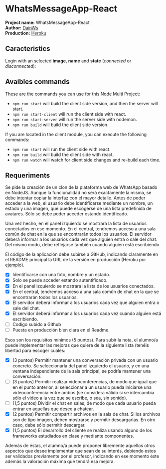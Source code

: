 # WhatsMessageApp-React
**Project name:** WhatsMessageApp-React<br/>
**Author:** [DainWs](https://github.com/DainWs)<br/>
**Production:** [Heroku](https://calm-caverns-07225.herokuapp.com/)<br/>

## Caracteristics
Login with an selected **image**, **name** and **state** (*connected* or *disconnected*):

## Avaibles commands
These are the commands you can use for this Node Multi Project:
 - `npm run start` will build the client side version, and then the server will start.
 - `npm run start-client` will run the client side with react.
 - `npm run start-server` will run the server side with nodemon.
 - `npm run build` will build the client side version.

If you are located in the client module, you can execute the following commands:
 - `npm run start` will run the client side with react.
 - `npm run build` will build the client side with react.
 - `npm run watch` will watch for client side changes and re-build each time.

## Requeriments
Se pide la creación de un clon de la plataforma web de WhatsApp basado en NodeJS. Aunque la funcionalidad no será exactamente la misma, se debe intentar copiar la interfaz con el mayor detalle. Antes de poder acceder a la web, el usuario debe identificarse mediante un nombre, un estado y una imagen, que puede escogerse de una lista predefinida de avatares. Sólo se debe poder acceder estando identificado.

Una vez hecho, en el panel izquierdo se mostrará la lista de usuarios conectados en ese momento. En el central, tendremos acceso a una sala común de chat en la que se encontrarán todos los usuarios. El servidor deberá informar a los usuarios cada vez que alguien entra o sale del chat. Del mismo modo, debe reflejarse también cuando alguien está escribiendo.

El código de la aplicación debe subirse a GitHub, indicando claramente en el README principal la URL de la versión en producción (Heroku por ejemplo).

- [X] Identificarse con una foto, nombre y un estado.
- [X] Solo se puede acceder estando autentificado.
- [X] En el panel izquierdo se mostrara la lista de los usuarios conectados.
- [X] En el central, tendremos acceso a una sala común de chat en la que se encontrarán todos los usuarios.
- [X] El servidor deberá informar a los usuarios cada vez que alguien entra o sale del chat.
- [X] El servidor deberá informar a los usuarios cada vez cuando alguien está escribiendo.
- [ ] Codigo subido a Github
- [ ] Puesta en producción bien clara en el Readme.

Esos son los requisitos mínimos (5 puntos). Para subir la nota, el alumno/a puede implementar las mejoras que quiera de la siguiente lista (tenéis libertad para escoger cuáles:

- [X] (3 puntos) Permitir mantener una conversación privada con un usuario concreto. Se seleccionaría del panel izquierdo el usuario, y en una ventana independiente de la sala principal, se podría mantener una conversación.
- [ ] (3 puntos) Permitir realizar videoconferencias, de modo que igual que en el punto anterior, al seleccionar a un usuario pueda iniciarse una videoconferencia entre ambos (se considera válido si se intercambia sólo el video a la vez que se escribe, o sea, sin sonido).
- [ ] (1,5 puntos) Dividir el chat en salas, de modo que cada usuario pueda entrar en aquellas que desee a chatear.
- [X] (2 puntos) Permitir compartir archivos en la sala de chat. Si los archivos son de tipo imagen, deben mostrarse y permitir descargarlas. En otro caso, debe sólo permitir descargar.
- [X] (1,5 puntos) El desarrollo del cliente se realiza usando alguno de los frameworks estudiados en clase y mediante componentes.

Además de éstas, el alumno/a puede proponer libremente aquellos otros aspectos que desee implementar que sean de su interés, debiendo estos ser validados previamente por el profesor, indicando en ese momento éste además la valoración máxima que tendrá esa mejora.